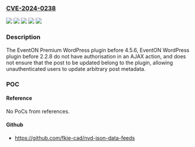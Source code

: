 ### [CVE-2024-0238](https://cve.mitre.org/cgi-bin/cvename.cgi?name=CVE-2024-0238)
![](https://img.shields.io/static/v1?label=Product&message=EventON%20Premium&color=blue)
![](https://img.shields.io/static/v1?label=Product&message=EventON&color=blue)
![](https://img.shields.io/static/v1?label=Version&message=0%3C%202.2.8%20&color=brighgreen)
![](https://img.shields.io/static/v1?label=Version&message=0%3C%204.5.6%20&color=brighgreen)
![](https://img.shields.io/static/v1?label=Vulnerability&message=CWE-862%20Missing%20Authorization&color=brighgreen)

### Description

The EventON Premium WordPress plugin before 4.5.6, EventON WordPress plugin before 2.2.8 do not have authorisation in an AJAX action, and does not ensure that the post to be updated belong to the plugin, allowing unauthenticated users to update arbitrary post metadata.

### POC

#### Reference
No PoCs from references.

#### Github
- https://github.com/fkie-cad/nvd-json-data-feeds

